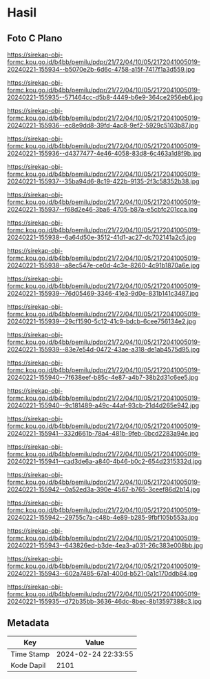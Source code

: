 # Hasil

## Foto C Plano

https://sirekap-obj-formc.kpu.go.id/b4bb/pemilu/pdpr/21/72/04/10/05/2172041005019-20240221-155934--b5070e2b-6d6c-4758-a15f-7417f1a3d559.jpg

https://sirekap-obj-formc.kpu.go.id/b4bb/pemilu/pdpr/21/72/04/10/05/2172041005019-20240221-155935--571464cc-d5b8-4449-b6e9-364ce2956eb6.jpg

https://sirekap-obj-formc.kpu.go.id/b4bb/pemilu/pdpr/21/72/04/10/05/2172041005019-20240221-155936--ec8e9dd8-39fd-4ac8-9ef2-5929c5103b87.jpg

https://sirekap-obj-formc.kpu.go.id/b4bb/pemilu/pdpr/21/72/04/10/05/2172041005019-20240221-155936--d4377477-4e46-4058-83d8-6c463a1d8f9b.jpg

https://sirekap-obj-formc.kpu.go.id/b4bb/pemilu/pdpr/21/72/04/10/05/2172041005019-20240221-155937--35ba94d6-8c19-422b-9135-2f3c58352b38.jpg

https://sirekap-obj-formc.kpu.go.id/b4bb/pemilu/pdpr/21/72/04/10/05/2172041005019-20240221-155937--f68d2e46-3ba6-4705-b87a-e5cbfc201cca.jpg

https://sirekap-obj-formc.kpu.go.id/b4bb/pemilu/pdpr/21/72/04/10/05/2172041005019-20240221-155938--6a64d50e-3512-41d1-ac27-dc702141a2c5.jpg

https://sirekap-obj-formc.kpu.go.id/b4bb/pemilu/pdpr/21/72/04/10/05/2172041005019-20240221-155938--a8ec547e-ce0d-4c3e-8260-4c91b1870a6e.jpg

https://sirekap-obj-formc.kpu.go.id/b4bb/pemilu/pdpr/21/72/04/10/05/2172041005019-20240221-155939--76d05469-3346-41e3-9d0e-831b141c3487.jpg

https://sirekap-obj-formc.kpu.go.id/b4bb/pemilu/pdpr/21/72/04/10/05/2172041005019-20240221-155939--29cf1590-5c12-41c9-bdcb-6cee756134e2.jpg

https://sirekap-obj-formc.kpu.go.id/b4bb/pemilu/pdpr/21/72/04/10/05/2172041005019-20240221-155939--83e7e54d-0472-43ae-a318-de1ab4575d95.jpg

https://sirekap-obj-formc.kpu.go.id/b4bb/pemilu/pdpr/21/72/04/10/05/2172041005019-20240221-155940--7f638eef-b85c-4e87-a4b7-38b2d31c6ee5.jpg

https://sirekap-obj-formc.kpu.go.id/b4bb/pemilu/pdpr/21/72/04/10/05/2172041005019-20240221-155940--9c181489-a49c-44af-93cb-21d4d265e942.jpg

https://sirekap-obj-formc.kpu.go.id/b4bb/pemilu/pdpr/21/72/04/10/05/2172041005019-20240221-155941--332d661b-78a4-481b-9feb-0bcd2283a94e.jpg

https://sirekap-obj-formc.kpu.go.id/b4bb/pemilu/pdpr/21/72/04/10/05/2172041005019-20240221-155941--cad3de6a-a840-4b46-b0c2-654d2315332d.jpg

https://sirekap-obj-formc.kpu.go.id/b4bb/pemilu/pdpr/21/72/04/10/05/2172041005019-20240221-155942--0a52ed3a-390e-4567-b765-3ceef86d2b14.jpg

https://sirekap-obj-formc.kpu.go.id/b4bb/pemilu/pdpr/21/72/04/10/05/2172041005019-20240221-155942--29755c7a-c48b-4e89-b285-9fbf105b553a.jpg

https://sirekap-obj-formc.kpu.go.id/b4bb/pemilu/pdpr/21/72/04/10/05/2172041005019-20240221-155943--643826ed-b3de-4ea3-a031-26c383e008bb.jpg

https://sirekap-obj-formc.kpu.go.id/b4bb/pemilu/pdpr/21/72/04/10/05/2172041005019-20240221-155943--602a7485-67a1-400d-b521-0a1c170ddb84.jpg

https://sirekap-obj-formc.kpu.go.id/b4bb/pemilu/pdpr/21/72/04/10/05/2172041005019-20240221-155935--d72b35bb-3636-46dc-8bec-8b13597388c3.jpg


## Metadata

| Key        | Value               |
| ---------- | ------------------- |
| Time Stamp | 2024-02-24 22:33:55 |
| Kode Dapil | 2101                |



